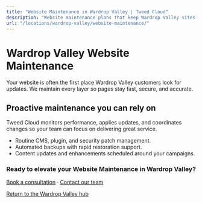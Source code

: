 ```yaml
---
title: "Website Maintenance in Wardrop Valley | Tweed Cloud"
description: "Website maintenance plans that keep Wardrop Valley sites secure and up to date."
url: "/locations/wardrop-valley/website-maintenance/"
---
```


# Wardrop Valley Website Maintenance

Your website is often the first place Wardrop Valley customers look for updates. We maintain every layer so pages stay fast, secure, and accurate.

## Proactive maintenance you can rely on

Tweed Cloud monitors performance, applies updates, and coordinates changes so your team can focus on delivering great service.

- Routine CMS, plugin, and security patch management.
- Automated backups with rapid restoration support.
- Content updates and enhancements scheduled around your campaigns.

### Ready to elevate your Website Maintenance in Wardrop Valley?

[Book a consultation](/consultation/) · [Contact our team](/contact/)

[Return to the Wardrop Valley hub](/locations/wardrop-valley/)
